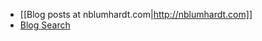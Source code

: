 * [[Blog posts at nblumhardt.com|http://nblumhardt.com]]
* [Blog Search](https://www.google.com.au/#safe=strict&q=serilog+blog)
